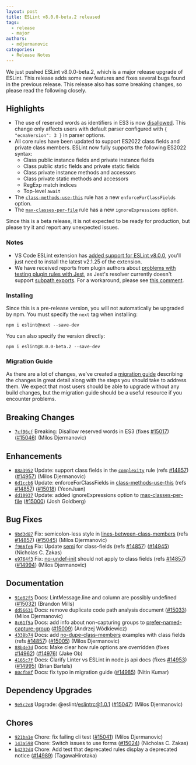 ```yaml
---
layout: post
title: ESLint v8.0.0-beta.2 released
tags:
  - release
  - major
authors:
  - mdjermanovic
categories:
  - Release Notes
---
```


We just pushed ESLint v8.0.0-beta.2, which is a major release upgrade of ESLint. This release adds some new features and fixes several bugs found in the previous release. This release also has some breaking changes, so please read the following closely.


## Highlights

* The use of reserved words as identifiers in ES3 is now [disallowed](https://github.com/eslint/eslint/issues/15017). This change only affects users with default parser configured with `{ "ecmaVersion": 3 }` in parser options.
* All core rules have been updated to support ES2022 class fields and private class members. ESLint now fully supports the following ES2022 syntax:
  * Class public instance fields and private instance fields
  * Class public static fields and private static fields
  * Class private instance methods and accessors
  * Class private static methods and accessors
  * RegExp match indices
  * Top-level `await`
* The [`class-methods-use-this`](/docs/8.0.0/rules/class-methods-use-this) rule has a new `enforceForClassFields` option.
* The [`max-classes-per-file`](/docs/8.0.0/rules/max-classes-per-file) rule has a new `ignoreExpressions` option.

Since this is a beta release, it is not expected to be ready for production, but please try it and report any unexpected issues.

### Notes

* VS Code ESLint extension has [added support for ESLint v8.0.0](https://marketplace.visualstudio.com/items/dbaeumer.vscode-eslint/changelog), you'll just need to install the latest v2.1.25 of the extension.
* We have received reports from plugin authors about [problems with testing plugin rules with Jest](https://github.com/eslint/eslint/issues/14936#issuecomment-905786726), as Jest's resolver currently doesn't support [subpath exports](https://nodejs.org/api/packages.html#packages_subpath_exports). For a workaround, please see [this comment](https://github.com/eslint/eslint/issues/14936#issuecomment-906768517).


### Installing

Since this is a pre-release version, you will not automatically be upgraded by npm. You must specify the `next` tag when installing:

```
npm i eslint@next --save-dev
```

You can also specify the version directly:

```
npm i eslint@8.0.0-beta.2 --save-dev
```

### Migration Guide

As there are a lot of changes, we've created a [migration guide](/docs/8.0.0/user-guide/migrating-to-8.0.0) describing the changes in great detail along with the steps you should take to address them. We expect that most users should be able to upgrade without any build changes, but the migration guide should be a useful resource if you encounter problems.




## Breaking Changes


* [`7cf96cf`](https://github.com/eslint/eslint/commit/7cf96cf185f849d379b660072d660ec35ac5b46d) Breaking: Disallow reserved words in ES3 (fixes [#15017](https://github.com/eslint/eslint/issues/15017)) ([#15046](https://github.com/eslint/eslint/issues/15046)) (Milos Djermanovic)






## Enhancements


* [`88a3952`](https://github.com/eslint/eslint/commit/88a39520716bdd11f8647e47c57bd8bf91bc7148) Update: support class fields in the [`complexity`](/docs/rules/complexity) rule (refs [#14857](https://github.com/eslint/eslint/issues/14857)) ([#14957](https://github.com/eslint/eslint/issues/14957)) (Milos Djermanovic)
* [`6d1ccb6`](https://github.com/eslint/eslint/commit/6d1ccb676fedd1ceb4b1e44abf8133f116a5aecb) Update: enforceForClassFields in [class-methods-use-this](/docs/rules/class-methods-use-this) (refs [#14857](https://github.com/eslint/eslint/issues/14857)) ([#15018](https://github.com/eslint/eslint/issues/15018)) (YeonJuan)
* [`dd10937`](https://github.com/eslint/eslint/commit/dd109379f730a988a9e6c0102bcfe443ad0b4b94) Update: added ignoreExpressions option to [max-classes-per-file](/docs/rules/max-classes-per-file) ([#15000](https://github.com/eslint/eslint/issues/15000)) (Josh Goldberg)




## Bug Fixes


* [`9bd3d87`](https://github.com/eslint/eslint/commit/9bd3d87c8d7369e85f2b7d9b784fed8143191d30) Fix: semicolon-less style in [lines-between-class-members](/docs/rules/lines-between-class-members) (refs [#14857](https://github.com/eslint/eslint/issues/14857)) ([#15045](https://github.com/eslint/eslint/issues/15045)) (Milos Djermanovic)
* [`f966fe6`](https://github.com/eslint/eslint/commit/f966fe6286b6f668812f5155b79d4ee2a8b584b3) Fix: Update [semi](/docs/rules/semi) for class-fields (refs [#14857](https://github.com/eslint/eslint/issues/14857)) ([#14945](https://github.com/eslint/eslint/issues/14945)) (Nicholas C. Zakas)
* [`e9764f3`](https://github.com/eslint/eslint/commit/e9764f3e2fe3f7b6341c9a4381f0dcd23548338e) Fix: [no-undef-init](/docs/rules/no-undef-init) should not apply to class fields (refs [#14857](https://github.com/eslint/eslint/issues/14857)) ([#14994](https://github.com/eslint/eslint/issues/14994)) (Milos Djermanovic)




## Documentation


* [`91e82f5`](https://github.com/eslint/eslint/commit/91e82f5c4cfeab5ac6d01865ce0eb9ea0649df39) Docs: LintMessage.line and column are possibly undefined ([#15032](https://github.com/eslint/eslint/issues/15032)) (Brandon Mills)
* [`dd56631`](https://github.com/eslint/eslint/commit/dd5663166a8235512e797522731af1e9651f9392) Docs: remove duplicate code path analysis document ([#15033](https://github.com/eslint/eslint/issues/15033)) (Milos Djermanovic)
* [`8c61f5a`](https://github.com/eslint/eslint/commit/8c61f5ac67682fcfec7fc6faafcf72e4b1a339ff) Docs: add info about non-capturing groups to [prefer-named-capture-group](/docs/rules/prefer-named-capture-group) ([#15009](https://github.com/eslint/eslint/issues/15009)) (Andrzej Wódkiewicz)
* [`4338b74`](https://github.com/eslint/eslint/commit/4338b74767fa71e4e8d171f8503aa33d970e509f) Docs: add [no-dupe-class-members](/docs/rules/no-dupe-class-members) examples with class fields (refs [#14857](https://github.com/eslint/eslint/issues/14857)) ([#15005](https://github.com/eslint/eslint/issues/15005)) (Milos Djermanovic)
* [`88b4e3d`](https://github.com/eslint/eslint/commit/88b4e3d191c2577e2e1a283cc5f825feea6271cc) Docs: Make clear how rule options are overridden (fixes [#14962](https://github.com/eslint/eslint/issues/14962)) ([#14976](https://github.com/eslint/eslint/issues/14976)) (Jake Ob)
* [`4165c7f`](https://github.com/eslint/eslint/commit/4165c7f937f5fc46d4209ae8f763238d73f37238) Docs: Clarify Linter vs ESLint in node.js api docs (fixes [#14953](https://github.com/eslint/eslint/issues/14953)) ([#14995](https://github.com/eslint/eslint/issues/14995)) (Brian Bartels)
* [`80cfb8f`](https://github.com/eslint/eslint/commit/80cfb8f858888bddfefd7de6b4ecbf5aabe267bc) Docs: fix typo in migration guide ([#14985](https://github.com/eslint/eslint/issues/14985)) (Nitin Kumar)




## Dependency Upgrades


* [`9e5c2e8`](https://github.com/eslint/eslint/commit/9e5c2e853ace560876c2f2119e134639be8659d0) Upgrade: @eslint/eslintrc@1.0.1 ([#15047](https://github.com/eslint/eslint/issues/15047)) (Milos Djermanovic)






## Chores


* [`921ba1e`](https://github.com/eslint/eslint/commit/921ba1ee53e5f2219f09050565b8d69fab517d72) Chore: fix failing cli test ([#15041](https://github.com/eslint/eslint/issues/15041)) (Milos Djermanovic)
* [`143a598`](https://github.com/eslint/eslint/commit/143a5987f18f063a47a0646fa1e10e0f88602f6f) Chore: Switch issues to use forms ([#15024](https://github.com/eslint/eslint/issues/15024)) (Nicholas C. Zakas)
* [`b4232d4`](https://github.com/eslint/eslint/commit/b4232d47f88611c68a6c0f915b092b68845ecbaf) Chore: Add test that deprecated rules display a deprecated notice ([#14989](https://github.com/eslint/eslint/issues/14989)) (TagawaHirotaka)


